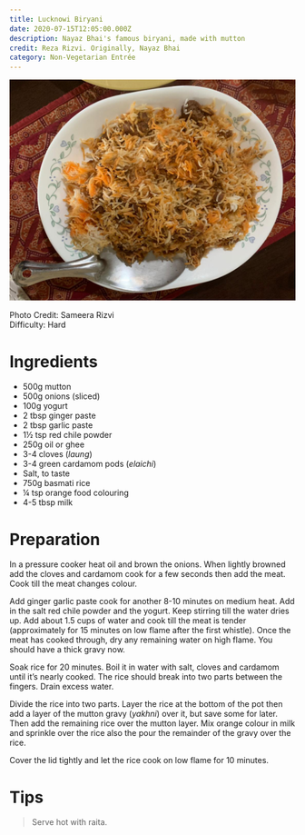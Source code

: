 ```yaml
---
title: Lucknowi Biryani
date: 2020-07-15T12:05:00.000Z
description: Nayaz Bhai's famous biryani, made with mutton
credit: Reza Rizvi. Originally, Nayaz Bhai
category: Non-Vegetarian Entrée
---
```

![](lucknowi-biryani.jpeg)

Photo Credit: Sameera Rizvi  
Difficulty: Hard  

# Ingredients
* 500g mutton 
* 500g onions (sliced)
* 100g yogurt 
* 2 tbsp ginger paste
* 2 tbsp garlic paste 
* 1½ tsp red chile powder 
* 250g oil or ghee
* 3-4 cloves (*laung*)
* 3-4 green cardamom pods (*elaichi*)
* Salt, to taste 
* 750g basmati rice 
* ¼ tsp orange food colouring
* 4-5 tbsp milk

# Preparation
In a pressure cooker heat oil and brown the onions. When lightly browned add the cloves and cardamom cook for a few seconds then add the meat. Cook till the meat changes colour.

Add ginger garlic paste cook for another 8-10 minutes on medium heat. Add in the salt red chile powder and the yogurt. Keep stirring till the water dries up. Add about 1.5 cups of water and cook till the meat is tender (approximately for 15 minutes on low flame after the first whistle). Once the meat has cooked through, dry any remaining water on high flame. You should have a thick gravy now.

Soak rice for 20 minutes. Boil it in water with salt, cloves and cardamom until it’s nearly cooked. The rice should break into two parts between the fingers. Drain excess water.

Divide the rice into two parts. Layer the rice at the bottom of the pot then add a layer of the mutton gravy (*yakhni*) over it, but save some for later. Then add the remaining rice over the mutton layer. Mix orange colour in milk and sprinkle over the rice also the pour the remainder of the gravy over the rice.

Cover the lid tightly and let the rice cook on low flame for 10 minutes.

# Tips

> Serve hot with raita.

